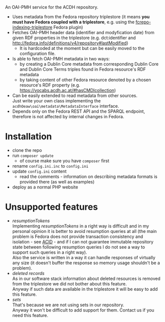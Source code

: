 An OAI-PMH service for the ACDH repository.

* Uses metadata from the Fedora repository triplestore
  (it means **you must have Fedora coupled with a triplestore**, e.g. using the [fcrepo-indexing-triplestore](https://github.com/fcrepo4-exts/fcrepo-camel-toolbox/tree/master/fcrepo-indexing-triplestore) Fedora plugin)
* Fetches OAI-PMH header data (identifier and modyfication date) from given RDF properties in the triplestore
  (e.g. dct:identifier and http://fedora.info/definitions/v4/repository#lastModified)
    * It is hardcoded at the moment but can be easily moved to the configuration file.
* Is able to fetch OAI-PMH metadata in two ways:
    * by creating a Dublin Core metadata from corresponding Dublin Core and Dublin Core Terms triples found in Fedora resource's RDF metadata
    * by taking content of other Fedora resource denoted by a chosen resource's RDF property (e.g. https://vocabs.acdh.ac.at/#hasCMDIcollection)
* Can be easily extended to read metadata from other sources.  
  Just write your own class implementing the `acdhOeaw\oai\metadata\MetadataInterface` interface.
* Depends only on the Fedora REST API and the SPARQL endpoint, therefore is not affected by internal changes in Fedora.

# Installation

* clone the repo
* run `composer update`
    * of course make sure you have `composer` first
* rename `config.ini.inc` to `config.ini`
* update `config.ini` content
    * read the comments - information on describing metadata formats is provided there (as well as examples)
* deploy as a normal PHP website

# Unsupported features

* *resumptionTokens*  
  Implementing *resumptionTokens* in a right way is difficult and in my personal opinion it is better to avoid resumption queries at all (the main problem is Fedora does not provide transaction consistency and isolation - see [ACID](https://en.wikipedia.org/wiki/ACID) - and if I can not guarantee immutable repository state between following resumption queries I do not see a way to support such queries in a right way).  
  Also the service is written in a way it can handle responses of virtually any size (it doesn't buffer the response so memory usage shouldn't be a problem).
* *deleted records*  
  As in our software stack information about deleted resources is removed from the triplestore we did not bother about this feature.  
  Anyway if such data are available in the triplestore it will be easy to add this feature.
* *sets*  
  That's because we are not using sets in our repository.  
  Anyway it won't be difficult to add support for them. Contact us if you need this feature.
